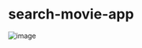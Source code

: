 # search-movie-app
![image](https://user-images.githubusercontent.com/62318843/174922970-72fe43d0-81d7-4903-a76a-886f2e0e502d.png)
